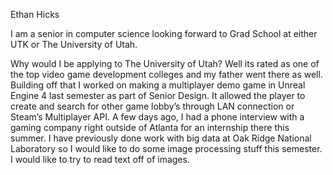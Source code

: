 Ethan Hicks

I am a senior in computer science looking forward to Grad School at either UTK or The University of Utah.

Why would I be applying to The University of Utah? Well its rated as one of the top video game development colleges and my father went there as well. Building off that I worked on making a multiplayer demo game in Unreal Engine 4 last semester as part of Senior Design. It allowed the player to create and search for other game lobby’s through LAN connection or Steam’s Multiplayer API. A few days ago, I had a phone interview with a gaming company right outside of Atlanta for an internship there this summer. I have previously done work with big data at Oak Ridge National Laboratory so I would like to do some image processing stuff this semester. I would like to try to read text off of images. 
